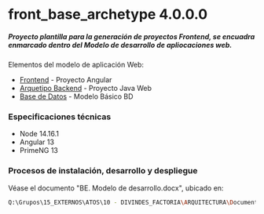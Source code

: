 # front_base_archetype 4.0.0.0


##### Proyecto plantilla para la generación de proyectos Frontend, se encuadra enmarcado dentro del Modelo de desarrollo de apliocaciones web.

Elementos del modelo de aplicación Web:
  - [Frontend](http://git.servdev.mdef.es/framework/FRAMEWORKS/MEDUSA/SKELETONS/front_base_archetype) - Proyecto Angular
  - [Arquetipo Backend](http://git.servdev.mdef.es/framework/FRAMEWORKS/MEDUSA/SKELETONS/spring-boot-2-cas-base-archetype_v2) - Proyecto Java Web
  - [Base de Datos](http://git.servdev.mdef.es/framework/FRAMEWORKS/MEDUSA/SKELETONS/arquetipo_bbdd) - Modelo Básico BD
  

### Especificaciones técnicas

- Node 14.16.1
- Angular 13
- PrimeNG 13

### Procesos de instalación, desarrollo y despliegue 
  
  Véase el documento "BE. Modelo de desarrollo.docx", ubicado en:
  ```sh
Q:\Grupos\15_EXTERNOS\ATOS\10 - DIVINDES_FACTORIA\ARQUITECTURA\Documentación\DOCUMENTACION\V3.5.0.0\FE. Modelo de desarrollo.docx
```
  
